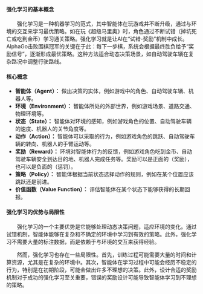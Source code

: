 #### 强化学习的基本概念
<p style="text-indent:2em">强化学习是一种机器学习的范式，其中智能体在玩游戏并不断升级，通过与环境的交互来学习最优策略。如在玩《超级马里奥》时，角色通过不断试错（掉坑死亡或吃到金币）学习通关策略。强化学习就是让AI在“试错-奖励”机制中成长。AlphaGo击败围棋冠军的关键在于此：每下一步棋，系统会根据最终胜负给予“奖励信号”，逐渐形成最优策略。这种方法适合动态决策场景，如自动驾驶车辆在复杂路况中调整行驶路线。</p>

#### 核心概念
- **智能体（Agent）：** 做出决策的实体，例如游戏中的角色、自动驾驶车辆、机器人等。
- **环境（Environment）：** 智能体所处的外部世界，例如游戏场景、道路交通、物理环境等。
- **状态（State）：** 智能体对环境的感知，例如游戏角色的位置、自动驾驶车辆的速度、机器人的关节角度等。
- **动作（Action）：** 智能体可以采取的行为，例如游戏角色的跳跃、自动驾驶车辆的转向、机器人的手臂运动等。
- **奖励（Reward）：** 环境对智能体行为的反馈，例如游戏角色吃到金币、自动驾驶车辆安全到达目的地、机器人完成任务等。奖励可以是正面的（奖励），也可以是负面的（惩罚）。
- **策略（Policy）：** 智能体根据当前状态选择动作的规则，例如在某个位置应该跳跃还是前进。
- **价值函数（Value Function）：** 评估智能体在某个状态下能够获得的长期回报。

#### 强化学习的优势与局限性
<p style="text-indent:2em">强化学习的一个主要优势是它能够处理动态决策问题，适应环境的变化。通过试错机制，智能体能够在复杂和不确定的环境中学习到有效的策略。此外，强化学习不需要大量的标注数据，而是依赖于与环境的交互来获得经验。</p>

<p style="text-indent:2em">然而，强化学习也存在一些局限性。首先，训练过程可能需要大量的时间和计算资源，尤其是在复杂的环境中。其次，智能体在学习过程中可能会经历不稳定的行为，特别是在初期阶段，可能会做出许多不理想的决策。此外，设计合适的奖励机制对于成功的强化学习至关重要，错误的奖励设计可能导致智能体学习到不理想的策略。</p>
